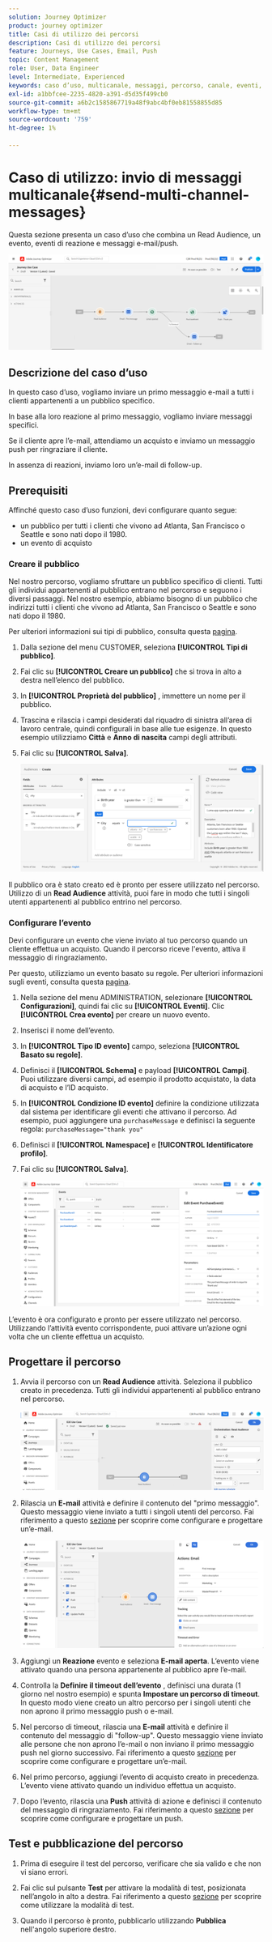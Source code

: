 ```yaml
---
solution: Journey Optimizer
product: journey optimizer
title: Casi di utilizzo dei percorsi
description: Casi di utilizzo dei percorsi
feature: Journeys, Use Cases, Email, Push
topic: Content Management
role: User, Data Engineer
level: Intermediate, Experienced
keywords: caso d’uso, multicanale, messaggi, percorso, canale, eventi, push
exl-id: a1bbfcee-2235-4820-a391-d5d35f499cb0
source-git-commit: a6b2c1585867719a48f9abc4bf0eb81558855d85
workflow-type: tm+mt
source-wordcount: '759'
ht-degree: 1%

---
```


# Caso di utilizzo: invio di messaggi multicanale{#send-multi-channel-messages}

Questa sezione presenta un caso d’uso che combina un Read Audience, un evento, eventi di reazione e messaggi e-mail/push.

![](assets/jo-uc1.png)

## Descrizione del caso d’uso

In questo caso d’uso, vogliamo inviare un primo messaggio e-mail a tutti i clienti appartenenti a un pubblico specifico.

In base alla loro reazione al primo messaggio, vogliamo inviare messaggi specifici.

Se il cliente apre l’e-mail, attendiamo un acquisto e inviamo un messaggio push per ringraziare il cliente.

In assenza di reazioni, inviamo loro un’e-mail di follow-up.

## Prerequisiti

Affinché questo caso d’uso funzioni, devi configurare quanto segue:

* un pubblico per tutti i clienti che vivono ad Atlanta, San Francisco o Seattle e sono nati dopo il 1980.
* un evento di acquisto

### Creare il pubblico

Nel nostro percorso, vogliamo sfruttare un pubblico specifico di clienti. Tutti gli individui appartenenti al pubblico entrano nel percorso e seguono i diversi passaggi. Nel nostro esempio, abbiamo bisogno di un pubblico che indirizzi tutti i clienti che vivono ad Atlanta, San Francisco o Seattle e sono nati dopo il 1980.

Per ulteriori informazioni sui tipi di pubblico, consulta questa [pagina](../audience/about-audiences.md).

1. Dalla sezione del menu CUSTOMER, seleziona **[!UICONTROL Tipi di pubblico]**.

1. Fai clic su **[!UICONTROL Creare un pubblico]** che si trova in alto a destra nell’elenco del pubblico.

1. In **[!UICONTROL Proprietà del pubblico]** , immettere un nome per il pubblico.

1. Trascina e rilascia i campi desiderati dal riquadro di sinistra all’area di lavoro centrale, quindi configurali in base alle tue esigenze. In questo esempio utilizziamo **Città** e **Anno di nascita** campi degli attributi.

1. Fai clic su **[!UICONTROL Salva]**.

   ![](assets/add-attributes.png)

Il pubblico ora è stato creato ed è pronto per essere utilizzato nel percorso. Utilizzo di un **Read Audience** attività, puoi fare in modo che tutti i singoli utenti appartenenti al pubblico entrino nel percorso.

### Configurare l’evento

Devi configurare un evento che viene inviato al tuo percorso quando un cliente effettua un acquisto. Quando il percorso riceve l&#39;evento, attiva il messaggio di ringraziamento.

Per questo, utilizziamo un evento basato su regole. Per ulteriori informazioni sugli eventi, consulta questa [pagina](../event/about-events.md).

1. Nella sezione del menu ADMINISTRATION, selezionare **[!UICONTROL Configurazioni]**, quindi fai clic su **[!UICONTROL Eventi]**. Clic **[!UICONTROL Crea evento]** per creare un nuovo evento.

1. Inserisci il nome dell’evento.

1. In **[!UICONTROL Tipo ID evento]** campo, seleziona **[!UICONTROL Basato su regole]**.

1. Definisci il **[!UICONTROL Schema]** e payload **[!UICONTROL Campi]**. Puoi utilizzare diversi campi, ad esempio il prodotto acquistato, la data di acquisto e l’ID acquisto.

1. In **[!UICONTROL Condizione ID evento]** definire la condizione utilizzata dal sistema per identificare gli eventi che attivano il percorso. Ad esempio, puoi aggiungere una `purchaseMessage` e definisci la seguente regola: `purchaseMessage="thank you"`

1. Definisci il **[!UICONTROL Namespace]** e **[!UICONTROL Identificatore profilo]**.

1. Fai clic su **[!UICONTROL Salva]**.

   ![](assets/jo-uc2.png)

L’evento è ora configurato e pronto per essere utilizzato nel percorso. Utilizzando l’attività evento corrispondente, puoi attivare un’azione ogni volta che un cliente effettua un acquisto.

## Progettare il percorso

1. Avvia il percorso con un **Read Audience** attività. Seleziona il pubblico creato in precedenza. Tutti gli individui appartenenti al pubblico entrano nel percorso.

   ![](assets/jo-uc4.png)

1. Rilascia un **E-mail** attività e definire il contenuto del &quot;primo messaggio&quot;. Questo messaggio viene inviato a tutti i singoli utenti del percorso. Fai riferimento a questo [sezione](../email/create-email.md) per scoprire come configurare e progettare un’e-mail.

   ![](assets/jo-uc5.png)

1. Aggiungi un **Reazione** evento e seleziona **E-mail aperta**. L’evento viene attivato quando una persona appartenente al pubblico apre l’e-mail.

1. Controlla la **Definire il timeout dell’evento** , definisci una durata (1 giorno nel nostro esempio) e spunta **Impostare un percorso di timeout**. In questo modo viene creato un altro percorso per i singoli utenti che non aprono il primo messaggio push o e-mail.

1. Nel percorso di timeout, rilascia una **E-mail** attività e definire il contenuto del messaggio di &quot;follow-up&quot;. Questo messaggio viene inviato alle persone che non aprono l’e-mail o non inviano il primo messaggio push nel giorno successivo. Fai riferimento a questo [sezione](../email/create-email.md) per scoprire come configurare e progettare un’e-mail.

1. Nel primo percorso, aggiungi l’evento di acquisto creato in precedenza. L’evento viene attivato quando un individuo effettua un acquisto.

1. Dopo l’evento, rilascia una **Push** attività di azione e definisci il contenuto del messaggio di ringraziamento. Fai riferimento a questo [sezione](../push/create-push.md) per scoprire come configurare e progettare un push.

## Test e pubblicazione del percorso

1. Prima di eseguire il test del percorso, verificare che sia valido e che non vi siano errori.

1. Fai clic sul pulsante **Test** per attivare la modalità di test, posizionata nell’angolo in alto a destra. Fai riferimento a questo [sezione](testing-the-journey.md) per scoprire come utilizzare la modalità di test.

1. Quando il percorso è pronto, pubblicarlo utilizzando **Pubblica** nell&#39;angolo superiore destro.
